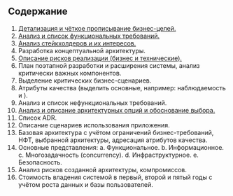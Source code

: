 ## Содержание
1.	[Детализация и чёткое прописывание бизнес-целей.](contents/buisness_goals.md)
2.	[Анализ и список функциональных требований.](contents/functional_requirenments.md)
3.	[Анализ стейкхолдеров и их интересов.](contents/stakeholders.md)
4.	Разработка концептуальной архитектуры.
5.	[Описание рисков реализации (бизнес и технические).](contents/risks.md)
6.	План поэтапной разработки и расширения системы, анализ критически важных компонентов. 
7.	Выделение критических бизнес-сценариев.
8.	Атрибуты качества (выделить основные, например: наблюдаемость и ).
9.	Анализ и список нефункциональных требований.
10.	[Анализ и описание архитектурных опций и обоснование выбора.](contents/architecture_options.md) 
11.	Список ADR. 
12.	Описание сценариев использования приложения. 
13.	Базовая архитектура с учётом ограничений бизнес-требований, НФТ, выбранной архитектуры, адресация атрибутов качества.
14.	Основные представления: 
a.	Функциональное. 
b.	Информационное.
c.	Многозадачность (concurrency).
d.	Инфраструктурное.
e.	Безопасность. 
15.	Анализ рисков созданной архитектуры, компромиссов.
16.	Стоимость владения системой в первый, второй и пятый годы с учётом роста данных и базы пользователей. 


